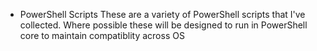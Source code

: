 - PowerShell Scripts
These are a variety of PowerShell scripts that I've collected. Where possible these will be designed to run in PowerShell core to maintain compatiblity across OS
